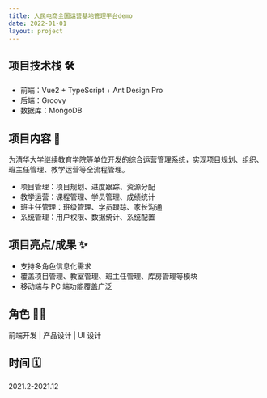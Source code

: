 ```yaml
---
title: 人民电商全国运营基地管理平台demo
date: 2022-01-01
layout: project
---
```


## 项目技术栈 🛠️

- 前端：Vue2 + TypeScript + Ant Design Pro
- 后端：Groovy
- 数据库：MongoDB

## 项目内容 🛒

为清华大学继续教育学院等单位开发的综合运营管理系统，实现项目规划、组织、班主任管理、教学运营等全流程管理。

- 项目管理：项目规划、进度跟踪、资源分配
- 教学运营：课程管理、学员管理、成绩统计
- 班主任管理：班级管理、学员跟踪、家长沟通
- 系统管理：用户权限、数据统计、系统配置

## 项目亮点/成果 ✨

- 支持多角色信息化需求
- 覆盖项目管理、教室管理、班主任管理、库房管理等模块
- 移动端与 PC 端功能覆盖广泛

## 角色 👨‍💻

前端开发 | 产品设计 | UI 设计

## 时间 🗓️

2021.2-2021.12
